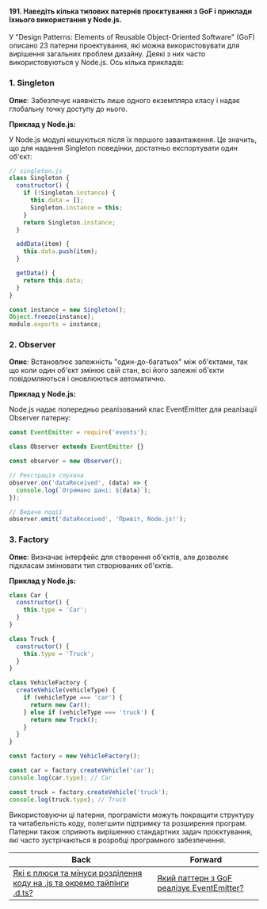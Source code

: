 #### 191. Наведіть кілька типових патернів проєктування з GoF і приклади їхнього використання у Node.js.

У "Design Patterns: Elements of Reusable Object-Oriented Software" (GoF) описано 23 патерни проектування, які можна використовувати для вирішення загальних проблем дизайну. Деякі з них часто використовуються у Node.js. Ось кілька прикладів:

### 1. Singleton
**Опис**: Забезпечує наявність лише одного екземпляра класу і надає глобальну точку доступу до нього.

**Приклад у Node.js:**

У Node.js модулі кешуються після їх першого завантаження. Це значить, що для надання Singleton поведінки, достатньо експортувати один об'єкт:

```javascript
// singleton.js
class Singleton {
  constructor() {
    if (!Singleton.instance) {
      this.data = [];
      Singleton.instance = this;
    }
    return Singleton.instance;
  }

  addData(item) {
    this.data.push(item);
  }

  getData() {
    return this.data;
  }
}

const instance = new Singleton();
Object.freeze(instance);
module.exports = instance;
```

### 2. Observer
**Опис**: Встановлює залежність "один-до-багатьох" між об'єктами, так що коли один об'єкт змінює свій стан, всі його залежні об'єкти повідомляються і оновлюються автоматично.

**Приклад у Node.js:**

Node.js надає попередньо реалізований клас EventEmitter для реалізації Observer патерну:

```javascript
const EventEmitter = require('events');

class Observer extends EventEmitter {}

const observer = new Observer();

// Реєстрація слухача
observer.on('dataReceived', (data) => {
  console.log(`Отримано дані: ${data}`);
});

// Видача події
observer.emit('dataReceived', 'Привіт, Node.js!');
```

### 3. Factory
**Опис**: Визначає інтерфейс для створення об'єктів, але дозволяє підкласам змінювати тип створюваних об'єктів.

**Приклад у Node.js:**

```javascript
class Car {
  constructor() {
    this.type = 'Car';
  }
}

class Truck {
  constructor() {
    this.type = 'Truck';
  }
}

class VehicleFactory {
  createVehicle(vehicleType) {
    if (vehicleType === 'car') {
      return new Car();
    } else if (vehicleType === 'truck') {
      return new Truck();
    }
  }
}

const factory = new VehicleFactory();

const car = factory.createVehicle('car');
console.log(car.type); // Car

const truck = factory.createVehicle('truck');
console.log(truck.type); // Truck
```

Використовуючи ці патерни, програмісти можуть покращити структуру та читабельність коду, полегшити підтримку та розширення програм. Патерни також сприяють вирішенню стандартних задач проєктування, які часто зустрічаються в розробці програмного забезпечення.

| Back | Forward |
|---|---|
| [Які є плюси та мінуси розділення коду на .js та окремо тайпінги .d.ts?](/ua/strong-middle/questions-for-an-application-programmer-on-nodejs/what-are-the-pros-and-cons-of-splitting-code-into-js-and-separate-type-definitions-in-dts.md)  | [Який паттерн з GoF реалізує EventEmitter?](/ua/strong-middle/questions-for-an-application-programmer-on-nodejs/what-gof-pattern-does-eventemitter-implement.md) |